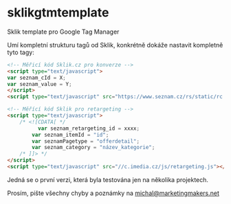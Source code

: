 # sklikgtmtemplate
Sklik template pro Google Tag Manager

Umí kompletní strukturu tagů od Sklik, konkrétně dokáže nastavit kompletně tyto tagy: 

``` HTML
<!-- Měřicí kód Sklik.cz pro konverze -->
<script type="text/javascript">
var seznam_cId = X;
var seznam_value = Y;
</script>
<script type="text/javascript" src="https://www.seznam.cz/rs/static/rc.js" async></script>

<!-- Měřící kód Sklik pro retargeting -->
<script type="text/javascript">
	/* <![CDATA[ */
	      var seznam_retargeting_id = xxxx;
        var seznam_itemId = "id";
        var seznamPagetype = "offerdetail";
        var seznam_category = "název_kategorie";
	/* ]]> */
</script>
<script type="text/javascript" src="//c.imedia.cz/js/retargeting.js"></script>
```
Jedná se o první verzi, která byla testována jen na několika projektech.

Prosím, pište všechny chyby a poznámky na michal@marketingmakers.net
